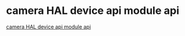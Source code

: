 # camera HAL device api module api
[camera HAL device api module api](https://aiwithcloud.com/2022/09/15/camera_hal_device_api_module_api/)